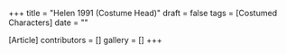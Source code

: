 +++
title = "Helen 1991 (Costume Head)"
draft = false
tags = [Costumed Characters]
date = ""

[Article]
contributors = []
gallery = []
+++